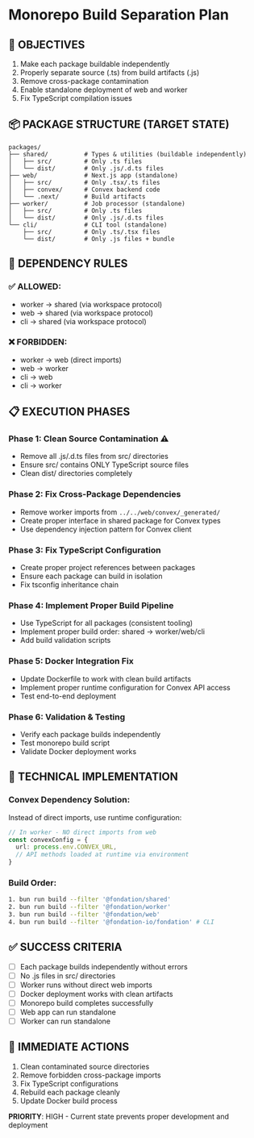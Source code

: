 # Monorepo Build Separation Plan

## 🎯 **OBJECTIVES**
1. Make each package buildable independently 
2. Properly separate source (.ts) from build artifacts (.js)
3. Remove cross-package contamination
4. Enable standalone deployment of web and worker
5. Fix TypeScript compilation issues

## 📦 **PACKAGE STRUCTURE (TARGET STATE)**

```
packages/
├── shared/          # Types & utilities (buildable independently)
│   ├── src/         # Only .ts files
│   └── dist/        # Only .js/.d.ts files
├── web/             # Next.js app (standalone)
│   ├── src/         # Only .tsx/.ts files  
│   ├── convex/      # Convex backend code
│   └── .next/       # Build artifacts
├── worker/          # Job processor (standalone)
│   ├── src/         # Only .ts files
│   └── dist/        # Only .js/.d.ts files
└── cli/             # CLI tool (standalone)
    ├── src/         # Only .ts/.tsx files
    └── dist/        # Only .js files + bundle
```

## 🚫 **DEPENDENCY RULES**

### ✅ ALLOWED:
- worker → shared (via workspace protocol)
- web → shared (via workspace protocol) 
- cli → shared (via workspace protocol)

### ❌ FORBIDDEN:
- worker → web (direct imports)
- web → worker
- cli → web  
- cli → worker

## 📋 **EXECUTION PHASES**

### **Phase 1: Clean Source Contamination** ⚠️  
- Remove all .js/.d.ts files from src/ directories
- Ensure src/ contains ONLY TypeScript source files
- Clean dist/ directories completely

### **Phase 2: Fix Cross-Package Dependencies**
- Remove worker imports from `../../web/convex/_generated/`
- Create proper interface in shared package for Convex types
- Use dependency injection pattern for Convex client

### **Phase 3: Fix TypeScript Configuration**
- Create proper project references between packages
- Ensure each package can build in isolation
- Fix tsconfig inheritance chain

### **Phase 4: Implement Proper Build Pipeline**
- Use TypeScript for all packages (consistent tooling)
- Implement proper build order: shared → worker/web/cli
- Add build validation scripts

### **Phase 5: Docker Integration Fix**
- Update Dockerfile to work with clean build artifacts
- Implement proper runtime configuration for Convex API access
- Test end-to-end deployment

### **Phase 6: Validation & Testing**
- Verify each package builds independently 
- Test monorepo build script
- Validate Docker deployment works

## 🔧 **TECHNICAL IMPLEMENTATION**

### Convex Dependency Solution:
Instead of direct imports, use runtime configuration:

```typescript
// In worker - NO direct imports from web
const convexConfig = {
  url: process.env.CONVEX_URL,
  // API methods loaded at runtime via environment
}
```

### Build Order:
```bash
1. bun run build --filter '@fondation/shared'
2. bun run build --filter '@fondation/worker'  
3. bun run build --filter '@fondation/web'
4. bun run build --filter '@fondation-io/fondation' # CLI
```

## ✅ **SUCCESS CRITERIA**
- [ ] Each package builds independently without errors
- [ ] No .js files in src/ directories 
- [ ] Worker runs without direct web imports
- [ ] Docker deployment works with clean artifacts
- [ ] Monorepo build completes successfully
- [ ] Web app can run standalone
- [ ] Worker can run standalone

## 🚀 **IMMEDIATE ACTIONS**
1. Clean contaminated source directories
2. Remove forbidden cross-package imports  
3. Fix TypeScript configurations
4. Rebuild each package cleanly
5. Update Docker build process

**PRIORITY**: HIGH - Current state prevents proper development and deployment